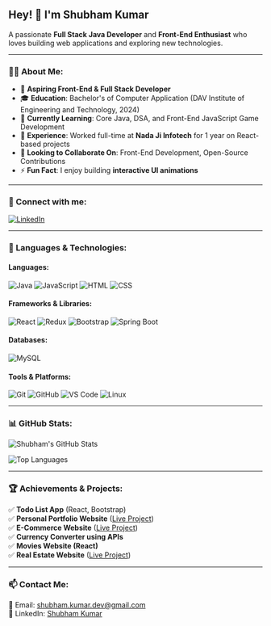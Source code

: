## Hey! 👋 I'm Shubham Kumar

A passionate **Full Stack Java Developer** and **Front-End Enthusiast** who loves building web applications and exploring new technologies.

---
### 🧑‍💻 About Me:
- 🚀 **Aspiring Front-End & Full Stack Developer**
- 🎓 **Education**: Bachelor's of Computer Application (DAV Institute of Engineering and Technology, 2024)
- 🌱 **Currently Learning**: Core Java, DSA, and Front-End JavaScript Game Development
- 💼 **Experience**: Worked full-time at **Nada Ji Infotech** for 1 year on React-based projects
- 🤝 **Looking to Collaborate On**: Front-End Development, Open-Source Contributions
- ⚡ **Fun Fact**: I enjoy building **interactive UI animations**

---
### 🔗 Connect with me:
[![LinkedIn](https://img.shields.io/badge/-LinkedIn-blue?style=for-the-badge&logo=linkedin)](https://www.linkedin.com/in/shubham-kumar-123/)  

---
### 🚀 Languages & Technologies:

#### **Languages:**
![Java](https://img.shields.io/badge/-Java-007396?style=for-the-badge&logo=java&logoColor=white)
![JavaScript](https://img.shields.io/badge/-JavaScript-F7DF1E?style=for-the-badge&logo=javascript&logoColor=black)
![HTML](https://img.shields.io/badge/-HTML5-E34F26?style=for-the-badge&logo=html5&logoColor=white)
![CSS](https://img.shields.io/badge/-CSS3-1572B6?style=for-the-badge&logo=css3)

#### **Frameworks & Libraries:**
![React](https://img.shields.io/badge/-React-61DAFB?style=for-the-badge&logo=react&logoColor=black)
![Redux](https://img.shields.io/badge/-Redux-764ABC?style=for-the-badge&logo=redux)
![Bootstrap](https://img.shields.io/badge/-Bootstrap-7952B3?style=for-the-badge&logo=bootstrap)
![Spring Boot](https://img.shields.io/badge/-Spring%20Boot-6DB33F?style=for-the-badge&logo=springboot)

#### **Databases:**
![MySQL](https://img.shields.io/badge/-MySQL-4479A1?style=for-the-badge&logo=mysql&logoColor=white)

#### **Tools & Platforms:**
![Git](https://img.shields.io/badge/-Git-F05032?style=for-the-badge&logo=git&logoColor=white)
![GitHub](https://img.shields.io/badge/-GitHub-181717?style=for-the-badge&logo=github)
![VS Code](https://img.shields.io/badge/-VS%20Code-007ACC?style=for-the-badge&logo=visualstudiocode&logoColor=white)
![Linux](https://img.shields.io/badge/-Linux-FCC624?style=for-the-badge&logo=linux&logoColor=black)

---
### 📊 GitHub Stats:
![Shubham's GitHub Stats](https://github-readme-stats.vercel.app/api?username=shubham-kumar&show_icons=true&theme=radical)

![Top Languages](https://github-readme-stats.vercel.app/api/top-langs/?username=shubham-kumar&layout=compact&theme=radical)

---
### 🏆 Achievements & Projects:
✅ **Todo List App** (React, Bootstrap)  
✅ **Personal Portfolio Website** ([Live Project](https://shubham-gupta123d.github.io/))  
✅ **E-Commerce Website** ([Live Project](https://shubham-gupta123d.github.io/E_Commerce_Website/))  
✅ **Currency Converter using APIs**  
✅ **Movies Website (React)**  
✅ **Real Estate Website** ([Live Project](https://real-estate-web.pages.dev/))  

---
### 📫 Contact Me:
📧 Email: shubham.kumar.dev@gmail.com  
💼 LinkedIn: [Shubham Kumar](https://www.linkedin.com/in/shubham-kumar-123/)  
